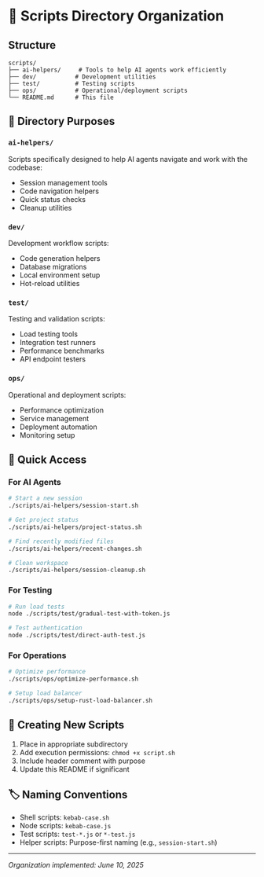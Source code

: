 # 📁 Scripts Directory Organization

## Structure

```
scripts/
├── ai-helpers/     # Tools to help AI agents work efficiently
├── dev/           # Development utilities
├── test/          # Testing scripts
├── ops/           # Operational/deployment scripts
└── README.md      # This file
```

## 📂 Directory Purposes

### `ai-helpers/`
Scripts specifically designed to help AI agents navigate and work with the codebase:
- Session management tools
- Code navigation helpers
- Quick status checks
- Cleanup utilities

### `dev/`
Development workflow scripts:
- Code generation helpers
- Database migrations
- Local environment setup
- Hot-reload utilities

### `test/`
Testing and validation scripts:
- Load testing tools
- Integration test runners
- Performance benchmarks
- API endpoint testers

### `ops/`
Operational and deployment scripts:
- Performance optimization
- Service management
- Deployment automation
- Monitoring setup

## 🚀 Quick Access

### For AI Agents
```bash
# Start a new session
./scripts/ai-helpers/session-start.sh

# Get project status
./scripts/ai-helpers/project-status.sh

# Find recently modified files
./scripts/ai-helpers/recent-changes.sh

# Clean workspace
./scripts/ai-helpers/session-cleanup.sh
```

### For Testing
```bash
# Run load tests
node ./scripts/test/gradual-test-with-token.js

# Test authentication
node ./scripts/test/direct-auth-test.js
```

### For Operations
```bash
# Optimize performance
./scripts/ops/optimize-performance.sh

# Setup load balancer
./scripts/ops/setup-rust-load-balancer.sh
```

## 📝 Creating New Scripts

1. Place in appropriate subdirectory
2. Add execution permissions: `chmod +x script.sh`
3. Include header comment with purpose
4. Update this README if significant

## 🏷️ Naming Conventions

- Shell scripts: `kebab-case.sh`
- Node scripts: `kebab-case.js`
- Test scripts: `test-*.js` or `*-test.js`
- Helper scripts: Purpose-first naming (e.g., `session-start.sh`)

---
*Organization implemented: June 10, 2025*